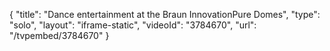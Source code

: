 {
    "title": "Dance entertainment at the Braun InnovationPure Domes",
    "type": "solo",
    "layout": "iframe-static",
    "videoId": "3784670",
    "url": "\/tvpembed\/3784670"
}